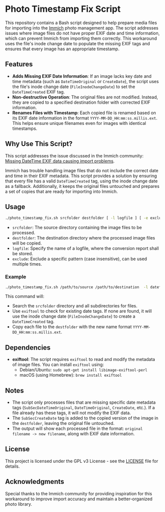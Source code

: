 # Photo Timestamp Fix Script

This repository contains a Bash script designed to help prepare media files for importing into the [Immich](https://github.com/alextran1502/immich) photo management app. The script addresses issues where image files do not have proper EXIF date and time information, which can prevent Immich from importing them correctly. This workaround uses the file's inode change date to populate the missing EXIF tags and ensures that every image has an appropriate timestamp.

## Features

- **Adds Missing EXIF Date Information**: If an image lacks key date and time metadata (such as `DateTimeOriginal` or `CreateDate`), the script uses the file's inode change date (`FileInodeChangeDate`) to set the `DateTimeCreated` EXIF tag.
- **Non-destructive Operation**: The original files are not modified. Instead, they are copied to a specified destination folder with corrected EXIF information.
- **Renames Files with Timestamp**: Each copied file is renamed based on its EXIF date information in the format `YYYY-MM-DD_HH:mm:ss.millis.ext`. This helps ensure unique filenames even for images with identical timestamps.

## Why Use This Script?

This script addresses the issue discussed in the Immich community: [Missing DateTime EXIF data causing import problems](https://github.com/immich-app/immich/discussions/7654).

Immich has trouble handling image files that do not include the correct date and time in their EXIF metadata. This script provides a solution by ensuring that every file has a valid `DateTimeCreated` tag, using the inode change date as a fallback. Additionally, it keeps the original files untouched and prepares a set of copies that are ready for importing into Immich.

## Usage

```bash
./photo_timestamp_fix.sh srcfolder destfolder [ -l logfile ] [ -e exclude ]
```

- `srcfolder`: The source directory containing the image files to be processed.
- `destfolder`: The destination directory where the processed image files will be copied.
- `logfile`: Specify the name of a logfile, where the conversion report shall be stored.
- `exclude`: Exclude a specific pattern (case insensitive), can be used multiple times.

### Example

```bash
./photo_timestamp_fix.sh /path/to/source /path/to/destination  -l datefix.log -e thumbnail -e eaDir
```

This command will:
- Search the `srcfolder` directory and all subdirectories for files.
- Use `exiftool` to check for existing date tags. If none are found, it will use the inode change date (`FileInodeChangeDate`) to create a `DateTimeCreated` tag.
- Copy each file to the `destfolder` with the new name format `YYYY-MM-DD_HH:mm:ss.millis.ext`.

## Dependencies

- **exiftool**: The script requires `exiftool` to read and modify the metadata of image files. You can install `exiftool` using:
  - Debian/Ubuntu: `sudo apt-get install libimage-exiftool-perl`
  - macOS (using Homebrew): `brew install exiftool`

## Notes

- The script only processes files that are missing specific date metadata tags (`SubSecDateTimeOriginal`, `DateTimeOriginal`, `CreateDate`, etc.). If a file already has these tags, it will not modify the EXIF data.
- The `SubSecCreateDate` tag is added to the copied version of the image in the `destfolder`, leaving the original file untouched.
- The output will show each processed file in the format: `original filename -> new filename`, along with EXIF date information.

## License

This project is licensed under the GPL v3 License - see the [LICENSE](LICENSE) file for details.

## Acknowledgments

Special thanks to the Immich community for providing inspiration for this workaround to improve import accuracy and maintain a better-organized photo library.
